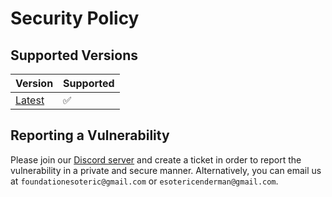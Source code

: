 # Security Policy

## Supported Versions

| Version      | Supported          |
| ------------ | ------------------ |
| [Latest](./) | :white_check_mark: |

## Reporting a Vulnerability

Please join our [Discord server](https://esoteric.foundation/discord) and create a ticket in order to report the vulnerability in a private and secure manner. Alternatively, you can email us at `foundationesoteric@gmail.com` or `esotericenderman@gmail.com`.
